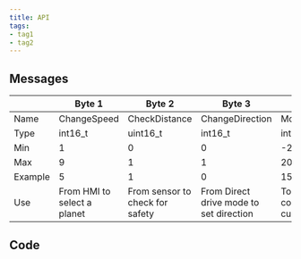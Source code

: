 ```yaml
---
title: API
tags:
- tag1
- tag2
---
```

## Messages
&nbsp;|Byte 1|Byte 2|Byte 3|Byte 4|
------|------|------|------|------|
Name|ChangeSpeed|CheckDistance|ChangeDirection|MotorSpeed|
Type|int16_t|uint16_t|int16_t|int16_t|
Min|1|0|0|-200|
Max|9|1|1|200|
Example|5|1|0|150|
Use|From HMI to select a planet|From sensor to check for safety|From Direct drive mode to set direction|To WiFi to communicate current RPM|

## Code
